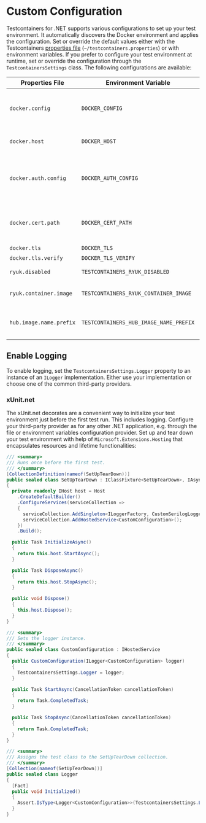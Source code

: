 # Custom Configuration

Testcontainers for .NET supports various configurations to set up your test environment. It automatically discovers the Docker environment and applies the configuration. Set or override the default values either with the Testcontainers [properties file][c7974896] (`~/testcontainers.properties`) or with environment variables. If you prefer to configure your test environment at runtime, set or override the configuration through the `TestcontainersSettings` class. The following configurations are available:

| Properties File         | Environment Variable                   | Description                                                                                     |
|-------------------------|----------------------------------------|-------------------------------------------------------------------------------------------------|
| `docker.config`         | `DOCKER_CONFIG`                        | The directory path that contains the Docker configuration (`config.json`) file.                 |
| `docker.host`           | `DOCKER_HOST`                          | The Docker daemon socket to connect to.                                                         |
| `docker.auth.config`    | `DOCKER_AUTH_CONFIG`                   | The Docker configuration file content (GitLab: [use statically-defined credentials][e18c0570]). |
| `docker.cert.path`      | `DOCKER_CERT_PATH`                     | The directory path that contains the client certificate (`{ca,cert,key}.pem`) files.            |
| `docker.tls`            | `DOCKER_TLS`                           | Enables TLS.                                                                                    |
| `docker.tls.verify`     | `DOCKER_TLS_VERIFY`                    | Enables TLS verify.                                                                             |
| `ryuk.disabled`         | `TESTCONTAINERS_RYUK_DISABLED`         | Disables Ryuk (resource reaper).                                                                |
| `ryuk.container.image`  | `TESTCONTAINERS_RYUK_CONTAINER_IMAGE`  | The Ryuk (resource reaper) Docker image.                                                        |
| `hub.image.name.prefix` | `TESTCONTAINERS_HUB_IMAGE_NAME_PREFIX` | The name to substitute the Docker Hub image name.                                               |

## Enable Logging

To enable logging, set the `TestcontainersSettings.Logger` property to an instance of an `ILogger` implementation. Either use your implementation or choose one of the common third-party providers.

### xUnit.net

The xUnit.net decorates are a convenient way to initialize your test environment just before the first test run. This includes logging. Configure your third-party provider as for any other .NET application, e.g. through the file or environment variables configuration provider. Set up and tear down your test environment with help of `Microsoft.Extensions.Hosting` that encapsulates resources and lifetime functionalities:

```csharp
/// <summary>
/// Runs once before the first test.
/// </summary>
[CollectionDefinition(nameof(SetUpTearDown))]
public sealed class SetUpTearDown : IClassFixture<SetUpTearDown>, IAsyncLifetime, IDisposable
{
  private readonly IHost host = Host
    .CreateDefaultBuilder()
    .ConfigureServices(serviceCollection =>
    {
      serviceCollection.AddSingleton<ILoggerFactory, CustomSerilogLoggerFactory>();
      serviceCollection.AddHostedService<CustomConfiguration>();
    })
    .Build();

  public Task InitializeAsync()
  {
    return this.host.StartAsync();
  }

  public Task DisposeAsync()
  {
    return this.host.StopAsync();
  }

  public void Dispose()
  {
    this.host.Dispose();
  }
}

/// <summary>
/// Sets the logger instance.
/// </summary>
public sealed class CustomConfiguration : IHostedService
{
  public CustomConfiguration(ILogger<CustomConfiguration> logger)
  {
    TestcontainersSettings.Logger = logger;
  }

  public Task StartAsync(CancellationToken cancellationToken)
  {
    return Task.CompletedTask;
  }

  public Task StopAsync(CancellationToken cancellationToken)
  {
    return Task.CompletedTask;
  }
}

/// <summary>
/// Assigns the test class to the SetUpTearDown collection.
/// </summary>
[Collection(nameof(SetUpTearDown))]
public sealed class Logger
{
  [Fact]
  public void Initialized()
  {
    Assert.IsType<Logger<CustomConfiguration>>(TestcontainersSettings.Logger);
  }
}
```

[c7974896]: https://docs.oracle.com/cd/E23095_01/Platform.93/ATGProgGuide/html/s0204propertiesfileformat01.html
[e18c0570]: https://docs.gitlab.com/ee/ci/docker/using_docker_images.html#use-statically-defined-credentials

